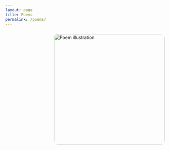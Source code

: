 ```yaml
---
layout: page
title: Poems
permalink: /poems/
---
```


<img src="{{ '/assets/poems/poem_1/forgetting_myself.png' | relative_url }}" alt="Poem illustration" width="350" style="float:right; margin:10px 0 10px 20px; border-radius:12px;">

